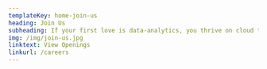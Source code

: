 ```yaml
---
templateKey: home-join-us
heading: Join Us
subheading: If your first love is data-analytics, you thrive on cloud technology and are just a tad competitive then Tekdi is the place for you
img: /img/join-us.jpg
linktext: View Openings
linkurl: /careers
---
```

